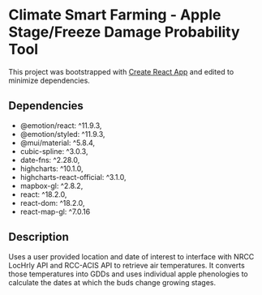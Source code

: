 # Climate Smart Farming - Apple Stage/Freeze Damage Probability Tool

This project was bootstrapped with [Create React App](https://github.com/facebook/create-react-app) and edited to minimize dependencies.

## Dependencies

- @emotion/react: ^11.9.3,
- @emotion/styled: ^11.9.3,
- @mui/material: ^5.8.4,
- cubic-spline: ^3.0.3,
- date-fns: ^2.28.0,
- highcharts: ^10.1.0,
- highcharts-react-official: ^3.1.0,
- mapbox-gl: ^2.8.2,
- react: ^18.2.0,
- react-dom: ^18.2.0,
- react-map-gl: ^7.0.16

## Description
Uses a user provided location and date of interest to interface with NRCC LocHrly API and RCC-ACIS API to retrieve air temperatures. It converts those temperatures into GDDs and uses individual apple phenologies to calculate the dates at which the buds change growing stages.